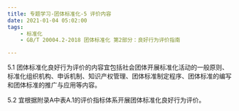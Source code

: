 ```yaml
---
title: 专题学习-团体标准化-5 评价内容
date: 2021-01-04 05:02:00
tags: 
	- 标准化
	- GB/T 20004.2-2018 团体标准化 第2部分：良好行为评价指南

---
```




5.1 团体标准化良好行为评价的内容宜包括社会团体开展标准化活动的一般原则、标准化组织机构、申诉机制、知识产权管理、团体标准制定程序、团体标准的编写和团体标准的推广与应用等内容。

5.2 宜根据附录A中表A.1的评价指标体系开展团体标准化良好行为评价。